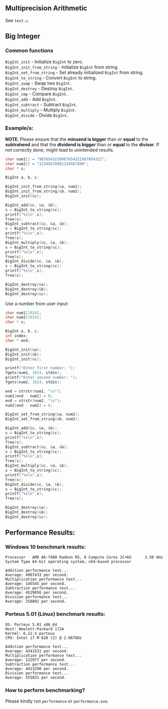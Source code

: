 ## Multiprecision Arithmetic

See `test.c`.

## Big Integer
### Common functions
`BigInt_init` - Initialize `BigInt` to zero.  
`BigInt_init_from_string` - Initialize `BigInt` from string.  
`BigInt_set_from_string` - Set already initialized `BigInt` from string.  
`BigInt_to_string` - Convert `BigInt` to string.  
`BigInt_swap` - Swap two `BigInt`.  
`BigInt_destroy` - Destroy `BigInt`.  
`BigInt_cmp` - Compare `BigInt`.  
`BigInt_add` - Add `BigInt`.  
`BigInt_subtract` - Subtract `BigInt`.  
`BigInt_multiply` - Multiply `BigInt`.  
`BigInt_divide` - Divide `BigInt`.  

### Example/s:

**NOTE**: Please ensure that the **minuend is bigger** than or **equal** to the **subtrahend** and that the **dividend is bigger** than or **equal** to the **divisor**. If not correctly done, might lead to unintended results.

```c
char num1[] = "9876543210987654321987654321";
char num2[] = "12345678901234567890";
char * s;

BigInt a, b, c;

BigInt_init_from_string(&a, num1);
BigInt_init_from_string(&b, num2);
BigInt_init(&c);

BigInt_add(&c, &a, &b);
s = BigInt_to_string(&c);
printf("%s\n",s);
free(s);
BigInt_subtract(&c, &a, &b);
s = BigInt_to_string(&c);
printf("%s\n",s);
free(s);
BigInt_multiply(&c, &a, &b);
s = BigInt_to_string(&c);
printf("%s\n",s);
free(s);
BigInt_divide(&c, &a, &b);
s = BigInt_to_string(&c);
printf("%s\n",s);
free(s);

BigInt_destroy(&a);
BigInt_destroy(&b);
BigInt_destroy(&c);

```
Use a number from user input: 
```c
char num1[1024];
char num2[1024];
char * s;

BigInt a, b, c;
int index;
char * end;

BigInt_init(&a);
BigInt_init(&b);
BigInt_init(&c);

printf("Enter first number: ");
fgets(num1, 1024, stdin);
printf("Enter second number: ");
fgets(num2, 1024, stdin);

end = strstr(num1, "\n");
num1[end - num1] = 0;
end = strstr(num2, "\n");
num2[end - num2] = 0;

BigInt_set_from_string(&a, num1);
BigInt_set_from_string(&b, num2);

BigInt_add(&c, &a, &b);
s = BigInt_to_string(&c);
printf("%s\n",s);
free(s);
BigInt_subtract(&c, &a, &b);
s = BigInt_to_string(&c);
printf("%s\n",s);
free(s);
BigInt_multiply(&c, &a, &b);
s = BigInt_to_string(&c);
printf("%s\n",s);
free(s);
BigInt_divide(&c, &a, &b);
s = BigInt_to_string(&c);
printf("%s\n",s);
free(s);

BigInt_destroy(&a);
BigInt_destroy(&b);
BigInt_destroy(&c);
```

## Performance Results:
### Windows 10 benchmark results:
```
Processor	AMD A6-7480 Radeon R5, 8 Compute Cores 2C+6G      3.50 GHz
System Type	64-bit operating system, x64-based processor
```
```
Addition performance test...
Average: 4907433 per second.
Multiplication performance test...
Average: 145545 per second.
Subtraction performance test...
Average: 4529856 per second.
Division performance test...
Average: 258892 per second.
```
### Porteus 5.01 (Linux) benchmark results:
```
OS: Porteus 5.01 x86_64
Host: Hewlett-Packard 172A
Kernel: 6.12.5-porteus
CPU: Intel i7 M 620 (2) @ 2.667GHz
```
```
Addition performance test...
Average: 4341531 per second.
Multiplication performance test...
Average: 122977 per second.
Subtraction performance test...
Average: 4413290 per second.
Division performance test...
Average: 555831 per second.

```
### How to perform benchmarking?
Please kindly run `performance` or `performance.exe`.
